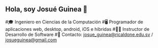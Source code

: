 ## Hola, soy Josué Guinea 👋

#🎓 Ingeniero en Ciencias de la Computación
#🖥️ Programador de aplicaciones web, desktop, android, iOS e hibridas
#🙋‍♂️ Instructor de Desarrollo de Software
#📨 Contacto: josue_guinea@ricaldone.edu.sv / josueguinea@gmail.com
